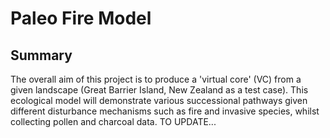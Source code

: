 # Paleo Fire Model

## Summary

The overall aim of this project is to produce a 'virtual core' (VC) from a given landscape (Great Barrier Island, New Zealand as a test case). This ecological model will demonstrate various successional pathways given different disturbance mechanisms such as fire and invasive species, whilst collecting pollen and charcoal data. TO UPDATE...